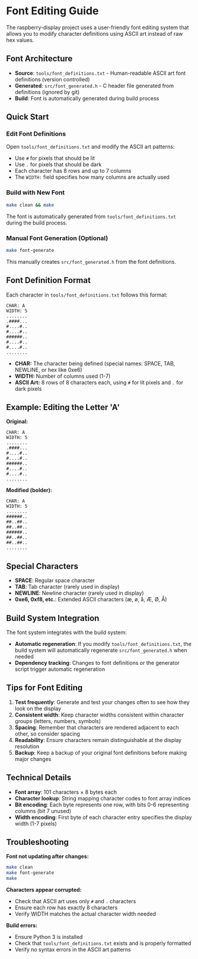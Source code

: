 # Font Editing Guide

The raspberry-display project uses a user-friendly font editing system that allows you to modify character definitions using ASCII art instead of raw hex values.

## Font Architecture

- **Source**: `tools/font_definitions.txt` - Human-readable ASCII art font definitions (version controlled)
- **Generated**: `src/font_generated.h` - C header file generated from definitions (ignored by git)
- **Build**: Font is automatically generated during build process

## Quick Start

### Edit Font Definitions
Open `tools/font_definitions.txt` and modify the ASCII art patterns:
- Use `#` for pixels that should be lit
- Use `.` for pixels that should be dark
- Each character has 8 rows and up to 7 columns
- The `WIDTH:` field specifies how many columns are actually used

### Build with New Font
```bash
make clean && make
```
The font is automatically generated from `tools/font_definitions.txt` during the build process.

### Manual Font Generation (Optional)
```bash
make font-generate
```
This manually creates `src/font_generated.h` from the font definitions.

## Font Definition Format

Each character in `tools/font_definitions.txt` follows this format:

```
CHAR: A
WIDTH: 5
........
.####...
#....#..
#....#..
######..
#....#..
#....#..
........
```

- **CHAR:** The character being defined (special names: SPACE, TAB, NEWLINE, or hex like 0xe6)
- **WIDTH:** Number of columns used (1-7)
- **ASCII Art:** 8 rows of 8 characters each, using `#` for lit pixels and `.` for dark pixels

## Example: Editing the Letter 'A'

**Original:**
```
CHAR: A
WIDTH: 5
........
.####...
#....#..
#....#..
######..
#....#..
#....#..
........
```

**Modified (bolder):**
```
CHAR: A
WIDTH: 5
........
######..
##..##..
##..##..
######..
##..##..
##..##..
........
```

## Special Characters

- **SPACE**: Regular space character
- **TAB**: Tab character (rarely used in display)
- **NEWLINE**: Newline character (rarely used in display)
- **0xe6, 0xf8, etc.**: Extended ASCII characters (æ, ø, å, Æ, Ø, Å)

## Build System Integration

The font system integrates with the build system:

- **Automatic regeneration**: If you modify `tools/font_definitions.txt`, the build system will automatically regenerate `src/font_generated.h` when needed
- **Dependency tracking**: Changes to font definitions or the generator script trigger automatic regeneration

## Tips for Font Editing

1. **Test frequently**: Generate and test your changes often to see how they look on the display
2. **Consistent width**: Keep character widths consistent within character groups (letters, numbers, symbols)
3. **Spacing**: Remember that characters are rendered adjacent to each other, so consider spacing
4. **Readability**: Ensure characters remain distinguishable at the display resolution
5. **Backup**: Keep a backup of your original font definitions before making major changes

## Technical Details

- **Font array**: 101 characters × 8 bytes each
- **Character lookup**: String mapping character codes to font array indices
- **Bit encoding**: Each byte represents one row, with bits 0-6 representing columns (bit 7 unused)
- **Width encoding**: First byte of each character entry specifies the display width (1-7 pixels)

## Troubleshooting

**Font not updating after changes:**
```bash
make clean
make font-generate
make
```

**Characters appear corrupted:**
- Check that ASCII art uses only `#` and `.` characters
- Ensure each row has exactly 8 characters
- Verify WIDTH matches the actual character width needed

**Build errors:**
- Ensure Python 3 is installed
- Check that `tools/font_definitions.txt` exists and is properly formatted
- Verify no syntax errors in the ASCII art patterns
